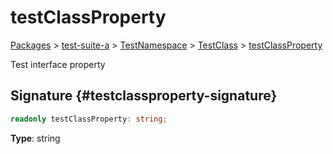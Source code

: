 # testClassProperty

[Packages](/) &gt; [test-suite-a](/test-suite-a/) &gt; [TestNamespace](/test-suite-a/testnamespace-namespace/) &gt; [TestClass](/test-suite-a/testnamespace-namespace/testclass-class/) &gt; [testClassProperty](/test-suite-a/testnamespace-namespace/testclass-class/testclassproperty-property)

Test interface property

## Signature {#testclassproperty-signature}

```typescript
readonly testClassProperty: string;
```

**Type**: string
